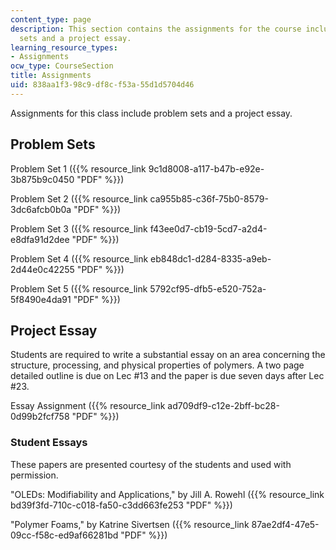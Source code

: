```yaml
---
content_type: page
description: This section contains the assignments for the course including problem
  sets and a project essay.
learning_resource_types:
- Assignments
ocw_type: CourseSection
title: Assignments
uid: 838aa1f3-98c9-df8c-f53a-55d1d5704d46
---
```


Assignments for this class include problem sets and a project essay.

Problem Sets
------------

Problem Set 1 ({{% resource_link 9c1d8008-a117-b47b-e92e-3b875b9c0450 "PDF" %}})

Problem Set 2 ({{% resource_link ca955b85-c36f-75b0-8579-3dc6afcb0b0a "PDF" %}})

Problem Set 3 ({{% resource_link f43ee0d7-cb19-5cd7-a2d4-e8dfa91d2dee "PDF" %}})

Problem Set 4 ({{% resource_link eb848dc1-d284-8335-a9eb-2d44e0c42255 "PDF" %}})

Problem Set 5 ({{% resource_link 5792cf95-dfb5-e520-752a-5f8490e4da91 "PDF" %}})

Project Essay
-------------

Students are required to write a substantial essay on an area concerning the structure, processing, and physical properties of polymers. A two page detailed outline is due on Lec #13 and the paper is due seven days after Lec #23.

Essay Assignment ({{% resource_link ad709df9-c12e-2bff-bc28-0d99b2fcf758 "PDF" %}})

### Student Essays

These papers are presented courtesy of the students and used with permission.

"OLEDs: Modifiability and Applications," by Jill A. Rowehl ({{% resource_link bd39f3fd-710c-c018-fa50-c3dd663fe253 "PDF" %}})

"Polymer Foams," by Katrine Sivertsen ({{% resource_link 87ae2df4-47e5-09cc-f58c-ed9af66281bd "PDF" %}})